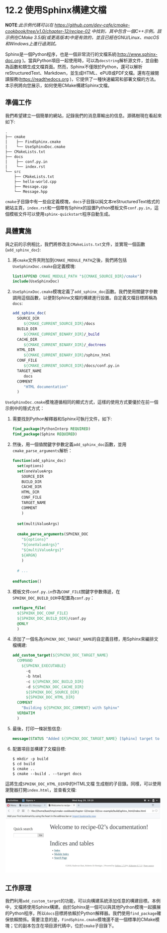 # 12.2 使用Sphinx構建文檔

**NOTE**:*此示例代碼可以在 https://github.com/dev-cafe/cmake-cookbook/tree/v1.0/chapter-12/recipe-02 中找到，其中包含一個C++示例。該示例在CMake 3.5版(或更高版本)中是有效的，並且已經在GNU/Linux、macOS和Windows上進行過測試。*

Sphinx是一個Python程序，也是一個非常流行的文檔系統(http://www.sphinx-doc.org )。當與Python項目一起使用時，可以為`docstring`解析源文件，並自動為函數和類生成文檔頁面。然而，Sphinx不僅限於Python，還可以解析reStructuredText、Markdown，並生成HTML、ePUB或PDF文檔。還有在線閱讀服務(https://readthedocs.org )，它提供了一種快速編寫和部署文檔的方法。本示例將向您展示，如何使用CMake構建Sphinx文檔。

## 準備工作

我們希望建立一個簡單的網站，記錄我們的消息庫輸出的信息。源碼樹現在看起來如下:

```shell
.
├── cmake
│    ├── FindSphinx.cmake
│    └── UseSphinxDoc.cmake
├── CMakeLists.txt
├── docs
│    ├── conf.py.in
│    └── index.rst
└── src
    ├── CMakeLists.txt
    ├── hello-world.cpp
    ├── Message.cpp
    └── Message.hpp
```

`cmake`子目錄中有一些自定義模塊，`docs`子目錄以純文本reStructuredText格式的網站主頁，`index.rst`和一個帶有Sphinx的設置Python模板文件`conf.py.in`，這個模板文件可以使用`sphinx-quickstart`程序自動生成。

## 具體實施

與之前的示例相比，我們將修改主`CMakeLists.txt`文件，並實現一個函數(`add_sphinx_doc`):

1. 將`cmake`文件夾附加到`CMAKE_MODULE_PATH`之後，我們將包括`UseSphinxDoc.cmake`自定義模塊:

   ```cmake
   list(APPEND CMAKE_MODULE_PATH "${CMAKE_SOURCE_DIR}/cmake")
   include(UseSphinxDoc)
   ```

2. `UseSphinxDoc.cmake`模塊定義了`add_sphinx_doc`函數。我們使用關鍵字參數調用這個函數，以便對Sphinx文檔的構建進行設置。自定義文檔目標將稱為`docs`:

   ```cmake
   add_sphinx_doc(
     SOURCE_DIR
     	${CMAKE_CURRENT_SOURCE_DIR}/docs
     BUILD_DIR
     	${CMAKE_CURRENT_BINARY_DIR}/_build
     CACHE_DIR
     	${CMAKE_CURRENT_BINARY_DIR}/_doctrees
     HTML_DIR
     	${CMAKE_CURRENT_BINARY_DIR}/sphinx_html
     CONF_FILE
     	${CMAKE_CURRENT_SOURCE_DIR}/docs/conf.py.in
     TARGET_NAME
     	docs
     COMMENT
     	"HTML documentation"
     )
   ```

`UseSphinxDoc.cmake`模塊遵循相同的顯式方式，這樣的使用方式要優於在前一個示例中的隱式方式：

1. 需要找到Python解釋器和Sphinx可執行文件，如下:

   ```cmake
   find_package(PythonInterp REQUIRED)
   find_package(Sphinx REQUIRED)
   ```

2. 然後，用一個值關鍵字參數定義`add_sphinx_doc`函數，並用`cmake_parse_arguments`解析：

   ```cmake
   function(add_sphinx_doc)
     set(options)
     set(oneValueArgs
       SOURCE_DIR
       BUILD_DIR
       CACHE_DIR
       HTML_DIR
       CONF_FILE
       TARGET_NAME
       COMMENT
       )
   
     set(multiValueArgs)
   
     cmake_parse_arguments(SPHINX_DOC
       "${options}"
       "${oneValueArgs}"
       "${multiValueArgs}"
       ${ARGN}
       )
   
     # ...
     
   endfunction()
   ```

3. 模板文件`conf.py.in`作為`CONF_FILE`關鍵字參數傳遞，在`SPHINX_DOC_BUILD_DIR`中配置為`conf.py`：

   ```cmake
   configure_file(
     ${SPHINX_DOC_CONF_FILE}
     ${SPHINX_DOC_BUILD_DIR}/conf.py
     @ONLY
     )
   ```

4. 添加了一個名為`SPHINX_DOC_TARGET_NAME`的自定義目標，用Sphinx來編排文檔構建:

   ```cmake
   add_custom_target(${SPHINX_DOC_TARGET_NAME}
     COMMAND
       ${SPHINX_EXECUTABLE}
         -q
         -b html
         -c ${SPHINX_DOC_BUILD_DIR}
         -d ${SPHINX_DOC_CACHE_DIR}
         ${SPHINX_DOC_SOURCE_DIR}
         ${SPHINX_DOC_HTML_DIR}
     COMMENT
       "Building ${SPHINX_DOC_COMMENT} with Sphinx"
     VERBATIM
     )
   ```

5. 最後，打印一條狀態信息:

   ```cmake
   message(STATUS "Added ${SPHINX_DOC_TARGET_NAME} [Sphinx] target to build documentation")
   ```

6. 配置項目並構建了文檔目標:

   ```shell
   $ mkdir -p build
   $ cd build
   $ cmake ..
   $ cmake --build . --target docs
   ```

這將生成`SPHINX_DOC_HTML_DIR`中的HTML文檔
生成樹的子目錄。同樣，可以使用瀏覽器打開`index.html`，並查看文檔:

![](../../images/chapter12/12-2.png)

## 工作原理

我們利用`add_custom_target`的功能，可以向構建系統添加任意的構建目標。本例中，文檔將使用Sphinx構建。由於Sphinx是一個可以與其他Python模塊一起擴展的Python程序，所以`docs`目標將依賴於Python解釋器。我們使用`find_package`確保依賴關係。需要注意的是，`FindSphinx.cmake`模塊還不是一個標準的CMake模塊；它的副本包含在項目源代碼中，位於`cmake`子目錄下。